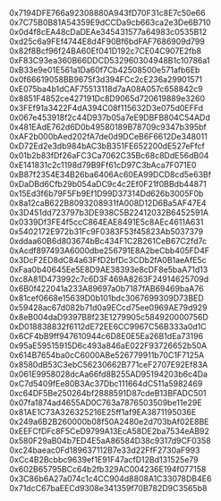 0x7194DFE766a92308880A943fD70F31c8E7c50e66
0x7C75B0B81A54359E9dCCDa9cb663ca2e3De6B710
0x0d4f8cEA48cDaDEAe345431577a64983c0535B12
0xd25c6a9FEf4744E8d4F90Bf6bdFAF7686909d799
0x82f8Bcf96f24BA60Ef041D192c7CE04C907E2fb8
0xF83C93ea360B66DDCD532960304948B1c10786a1
0xB33e9e01E561a1Da60f7Cb42508500e571afb6Eb
0x0f66619058BB9675f3d394FCc2cE236a29901571
0xE075ba4b1dCAF75513118d7aA08A057c658842c9
0x8851F4852ce427191Dc8D9065d720619889e3260
0x3FEf91a3422F4dA394C08f115632D3e075d0EFFd
0x067e453918f2c44D937b05a7eE9DBFB804C54ADd 
0x481EAdE762d6D0b49580189B78709c9347b395bf
0xAF2b000bAed202fA7de0d9DCeB6F6612De348011
0xD72Ed2e3db984bAC3bB351FE652200dE527eFfcf
0x01b2b83fDf26aFC3Ca7062C35Bc68c8DdE56dB04
0xE141831c2c1198d79B9Ff61cD97C3bAca7F071E0
0xB87f2354E34B26ba6406Ac60EA99DCD8cd5e63Bf
0xDaDBd6Cfb29b054aDC9c4c2Ef0F21f0BBdb44871
0x15Ed3f6b79F5Fb9Ef1D99D37314Dd626b3005F0b
0x8a12caB622B8093208931fA008D12D6Ba5AF47E4
0x3D451dd723797b3DE938C5B22412032B6452591A
0x0339Df3FE4f5ccC864EAE8491E5c8AEc4611A631
0x5402172E972b31Fc9F0383F53f45823Ab5037379
0xddaa60B6d803674bBc434F1C2B261CeB67C2fd7c
0xAcdf897493A6000dbe256791E8A2beCbb405FD4F
0x3DcF2ED8dC84a63FfD2bfDc3CDb2fA0B1aeAfE5c
0xFaa0b40645Ee5E8D9AE38393e8cDF8e5baA71d13
0xc8A81D473992c7c6D3F469A8263F24914625709d
0x6B0f422041a233A89697a0b7187fAB69469baA76
0x81cef0668e15639D0b101bdc3067699309D73BED
0x59428ac67d082b71d0a9ECcd75ee0969AE79d929
0x8eB004daD9397B8f23E1279905c584920000756D
0xD018838832f6112dE72EE6CC9967C56B333a0d1C
0x6CF4bB9ff947610944c6D8E0E5Ea26B1dEa73196
0x95aE59515915D6c493a846aE022F93726652b50A
0x614B7654ba0cC6000ABe526779911b70C1F7125A
0x8580dB53C3ebC56230662B771ceF2707E92Ef83A
0x061E9958028dcAa66fd8B255AD95194203b6c4Da
0xC7d5409fEe80B3Ac37Dbc111664dC511a5982469
0xc64DF5Be250264bf2888591D87cdeB13BFADC501
0x07fa1874ad4655AD0C763a7876503509be11e29E
0x81AE1C73A326325216E25ff1af9EA3871195036E
0x249a6B2B260000b08f50A2480e2d703bAf02E8BE
0xEEFCfDFc8F5CeD9799A13EcA58DE2ba7534eAB92
0x580F29aB04b7ED4E5aA86584D38c9317d9CF0358
0xc24baeac0Fd189637112B7e33d22FfF2730aF993
0xCc4B2Bcbbc9639ef1E91F47acfD12Bd131525e79
0x602B65795BCc64b2fb329AC004236E194f077158
0x3C86b6A27a074c1c4CC904d8808A1C33078DB4E6
0x71dcC67baEECd9308e341359f70B782D9C3565b8